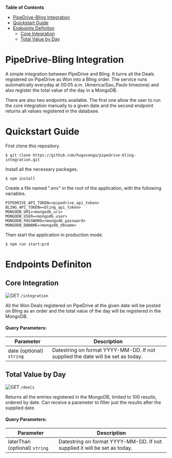 **Table of Contents**

- [PipeDrive-Bling Integration](#pipedrive-bling-integration)
- [Quickstart Guide](#quickstart-guide)
- [Endpoints Definiton](#endpoints-definiton)
  * [Core Integration](#core-integration)
  * [Total Value by Day](#total-value-by-day)

# PipeDrive-Bling Integration

A simple integration between PipeDrive and Bling. It turns all the Deals registered on PipeDrive as Won into a Bling order. The service runs automatically everyday at 00:05 a.m. (America/Sao_Paulo timezone) and also register the total value of the day in a MongoDB.

There are also two endpoints available. The first one allow the user to run the core integration manually to a given date and the second endpoint returns all values registered in the database.

# Quickstart Guide

First clone this repository.

`$ git clone https://github.com/hugosanga/pipedrive-bling-integration.git`

Install all the necessary packages.

`$ npm install`

Create a file named ".env" in the root of the application, with the following variables.

	PIPEDRIVE_API_TOKEN=<pipedrive_api_token>
	BLING_API_TOKEN=<bling_api_token>
	MONGODB_URI=<mongodb_uri>
	MONGODB_USER=<mongodb_user>
	MONGODB_PASSWORD=<mongodb_password>
	MONGODB_DBNAME=<mongodb_dbname>

Then start the application in production mode.

`$ npm run start:prd`

# Endpoints Definiton
## Core Integration
![GET](https://img.shields.io/badge/METHOD-GET-green) `/integration`

All the Won Deals registered on PipeDrive at the given date will be posted on Bling as an order and the total value of the day will be registered in the MongoDB.

<h4><b>Query Parameters:</b></h4>

| Parameter   | Description |
| ------------- | ------------- |
| date (optional) `string` | Datestring on format YYYY-MM-DD. If not supplied the date will be set as today. |

## Total Value by Day
![GET](https://img.shields.io/badge/METHOD-GET-green) `/deals`


Returns all the entries registered in the MongoDB, limited to 100 results, ordered by date. Can receive a parameter to filter just the results after the supplied date.

<h4><b>Query Parameters:</b></h4>

| Parameter   | Description |
| ------------- | ------------- |
| laterThan (optional) `string` | Datestring on format YYYY-MM-DD. If not supplied it will be set as today. |
